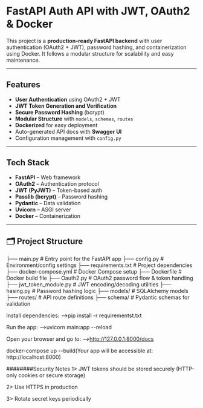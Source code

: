 
# FastAPI Auth API with JWT, OAuth2 & Docker

This project is a **production-ready FastAPI backend** with user authentication (OAuth2 + JWT), password hashing, and containerization using Docker. It follows a modular structure for scalability and easy maintenance.

---

##  Features

- **User Authentication** using OAuth2 + JWT
- **JWT Token Generation and Verification**
- **Secure Password Hashing** (bcrypt)
- **Modular Structure** with `models`, `schemas`, `routes`
- **Dockerized** for easy deployment
- Auto-generated API docs with **Swagger UI**
- Configuration management with `config.py`

---

## Tech Stack

- **FastAPI** – Web framework
- **OAuth2** – Authentication protocol
- **JWT (PyJWT)** – Token-based auth
- **Passlib (bcrypt)** – Password hashing
- **Pydantic** – Data validation
- **Uvicorn** – ASGI server
- **Docker** – Containerization

---

## 🗂 Project Structure
├── main.py # Entry point for the FastAPI app
├── config.py # Environment/config settings
├── requirements.txt # Project dependencies
├── docker-compose.yml # Docker Compose setup
├── Dockerfile # Docker build file
├── Oauth2.py # OAuth2 password flow & token handling
├── jwt_token_module.py # JWT encoding/decoding utilities
├── hasing.py # Password hashing logic
├── models/ # SQLAlchemy models
├── routes/ # API route definitions
├── schema/ # Pydantic schemas for validation


Install dependencies:
-->pip install -r requirementst.txt

Run the app:
-->uvicorn main:app --reload

Open your browser and go to:
-->http://127.0.0.1:8000/docs


docker-compose up --build(Your app will be accessible at: http://localhost:8000)

########Security Notes
1> JWT tokens should be stored securely (HTTP-only cookies or secure storage)

2> Use HTTPS in production

3> Rotate secret keys periodically
